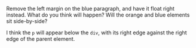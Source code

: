 Remove the left margin on the blue paragraph, and have it float right instead.
What do you think will happen? Will the orange and blue elements sit
side-by-side?

I think the `p` will appear below the `div`, with its right edge against the
right edge of the parent element.
